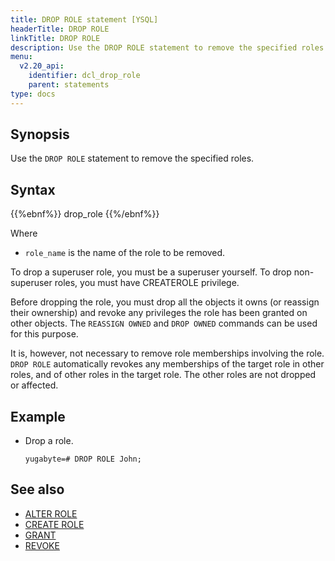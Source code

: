 ```yaml
---
title: DROP ROLE statement [YSQL]
headerTitle: DROP ROLE
linkTitle: DROP ROLE
description: Use the DROP ROLE statement to remove the specified roles.
menu:
  v2.20_api:
    identifier: dcl_drop_role
    parent: statements
type: docs
---
```


## Synopsis

Use the `DROP ROLE` statement to remove the specified roles.

## Syntax

{{%ebnf%}}
  drop_role
{{%/ebnf%}}

Where

- `role_name` is the name of the role to be removed.

To drop a superuser role, you must be a superuser yourself. To drop non-superuser roles, you must have CREATEROLE privilege.

Before dropping the role, you must drop all the objects it owns (or reassign their ownership) and revoke any privileges the role has been granted on other objects. The `REASSIGN OWNED` and `DROP OWNED` commands can be used for this purpose.

It is, however, not necessary to remove role memberships involving the role. `DROP ROLE` automatically revokes any memberships of the target role in other roles, and of other roles in the target role. The other roles are not dropped or affected.

## Example

- Drop a role.

  ```plpgsql
  yugabyte=# DROP ROLE John;
  ```

## See also

- [ALTER ROLE](../dcl_alter_role)
- [CREATE ROLE](../dcl_create_role)
- [GRANT](../dcl_grant)
- [REVOKE](../dcl_revoke)
